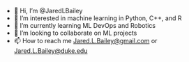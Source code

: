 - 👋 Hi, I’m @JaredLBailey
- 👀 I’m interested in machine learning in Python, C++, and R
- 🌱 I’m currently learning ML DevOps and Robotics
- 💞️ I’m looking to collaborate on ML projects
- 📫 How to reach me Jared.L.Bailey@gmail.com or Jared.L.Bailey@duke.edu
